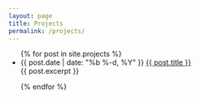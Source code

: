 ```yaml
---
layout: page
title: Projects
permalink: /projects/
---
```


<!-- <h1>Frist Project</h1> -->
<div class="home">
  <ul class="posts">
    {% for post in site.projects %}
      <li>
        <span class="post-date">{{ post.date | date: "%b %-d, %Y" }}</span>
        <a class="post-link" href="{{ post.url | prepend: site.baseurl }}">{{ post.title }}</a>
        <br>
        {{ post.excerpt }}
        <p></p>
      </li>
    {% endfor %}
  </ul>
</div>
